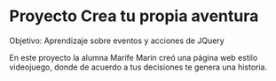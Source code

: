 # Proyecto Crea tu propia aventura

Objetivo: Aprendizaje sobre eventos y acciones de JQuery

En este proyecto la alumna Marife Marin creó una página web estilo videojuego, donde de acuerdo a tus decisiones te genera una historia.
